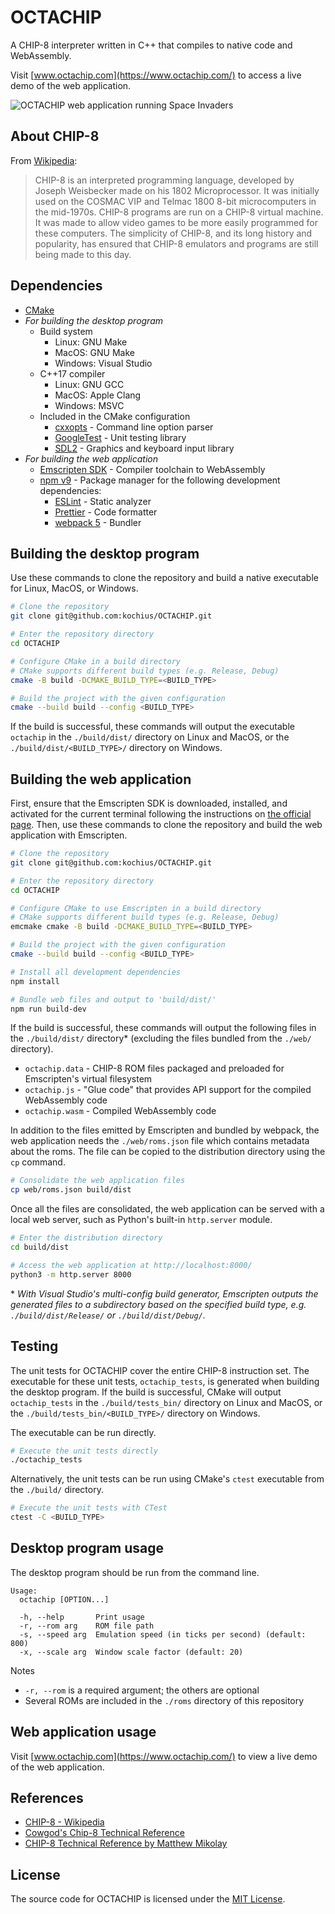 # OCTACHIP

A CHIP-8 interpreter written in C++ that compiles to native code and WebAssembly.

Visit [www.octachip.com](https://www.octachip.com/) to access a live demo of the web application.

![OCTACHIP web application running Space Invaders](images/web_application.png "OCTACHIP Web Application")

## About CHIP-8

From [Wikipedia](https://en.wikipedia.org/wiki/CHIP-8):

> CHIP-8 is an interpreted programming language, developed by Joseph Weisbecker made on his 1802 Microprocessor. It was initially used on the COSMAC VIP and Telmac 1800 8-bit microcomputers in the mid-1970s. CHIP-8 programs are run on a CHIP-8 virtual machine. It was made to allow video games to be more easily programmed for these computers. The simplicity of CHIP-8, and its long history and popularity, has ensured that CHIP-8 emulators and programs are still being made to this day.

## Dependencies

- [CMake](https://cmake.org/)
- _For building the desktop program_
  - Build system
    - Linux: GNU Make
    - MacOS: GNU Make
    - Windows: Visual Studio
  - C++17 compiler
    - Linux: GNU GCC
    - MacOS: Apple Clang
    - Windows: MSVC
  - Included in the CMake configuration
    - [cxxopts](https://github.com/jarro2783/cxxopts) - Command line option parser
    - [GoogleTest](https://github.com/google/googletest) - Unit testing library
    - [SDL2](https://github.com/libsdl-org/SDL) - Graphics and keyboard input library
- _For building the web application_
  - [Emscripten SDK](https://emscripten.org/) - Compiler toolchain to WebAssembly
  - [npm v9](https://nodejs.org/) - Package manager for the following development dependencies:
    - [ESLint](https://eslint.org/) - Static analyzer
    - [Prettier](https://prettier.io/) - Code formatter
    - [webpack 5](https://webpack.js.org/) - Bundler

## Building the desktop program

Use these commands to clone the repository and build a native executable for Linux, MacOS, or Windows.

```bash
# Clone the repository
git clone git@github.com:kochius/OCTACHIP.git

# Enter the repository directory
cd OCTACHIP

# Configure CMake in a build directory
# CMake supports different build types (e.g. Release, Debug)
cmake -B build -DCMAKE_BUILD_TYPE=<BUILD_TYPE>

# Build the project with the given configuration
cmake --build build --config <BUILD_TYPE>
```

If the build is successful, these commands will output the executable `octachip` in the `./build/dist/` directory on Linux and MacOS, or the `./build/dist/<BUILD_TYPE>/` directory on Windows.

## Building the web application

First, ensure that the Emscripten SDK is downloaded, installed, and activated for the current terminal following the instructions on [the official page](https://emscripten.org/docs/getting_started/downloads.html). Then, use these commands to clone the repository and build the web application with Emscripten.

```bash
# Clone the repository
git clone git@github.com:kochius/OCTACHIP.git

# Enter the repository directory
cd OCTACHIP

# Configure CMake to use Emscripten in a build directory
# CMake supports different build types (e.g. Release, Debug)
emcmake cmake -B build -DCMAKE_BUILD_TYPE=<BUILD_TYPE>

# Build the project with the given configuration
cmake --build build --config <BUILD_TYPE>

# Install all development dependencies
npm install

# Bundle web files and output to 'build/dist/'
npm run build-dev
```

If the build is successful, these commands will output the following files in the `./build/dist/` directory\* (excluding the files bundled from the `./web/` directory).

- `octachip.data` - CHIP-8 ROM files packaged and preloaded for Emscripten's virtual filesystem
- `octachip.js` - "Glue code" that provides API support for the compiled WebAssembly code
- `octachip.wasm` - Compiled WebAssembly code

In addition to the files emitted by Emscripten and bundled by webpack, the web application needs the `./web/roms.json` file which contains metadata about the roms. The file can be copied to the distribution directory using the `cp` command.

```bash
# Consolidate the web application files
cp web/roms.json build/dist
```

Once all the files are consolidated, the web application can be served with a local web server, such as Python's built-in `http.server` module.

```bash
# Enter the distribution directory
cd build/dist

# Access the web application at http://localhost:8000/
python3 -m http.server 8000
```

\* _With Visual Studio's multi-config build generator, Emscripten outputs the generated files to a subdirectory based on the specified build type, e.g. `./build/dist/Release/` or `./build/dist/Debug/`._

## Testing

The unit tests for OCTACHIP cover the entire CHIP-8 instruction set. The executable for these unit tests, `octachip_tests`, is generated when building the desktop program. If the build is successful, CMake will output `octachip_tests` in the `./build/tests_bin/` directory on Linux and MacOS, or the `./build/tests_bin/<BUILD_TYPE>/` directory on Windows.

The executable can be run directly.

```bash
# Execute the unit tests directly
./octachip_tests
```

Alternatively, the unit tests can be run using CMake's `ctest` executable from the `./build/` directory.

```bash
# Execute the unit tests with CTest
ctest -C <BUILD_TYPE>
```

## Desktop program usage

The desktop program should be run from the command line.

```
Usage:
  octachip [OPTION...]

  -h, --help       Print usage
  -r, --rom arg    ROM file path
  -s, --speed arg  Emulation speed (in ticks per second) (default: 800)
  -x, --scale arg  Window scale factor (default: 20)
```

Notes

- `-r, --rom` is a required argument; the others are optional
- Several ROMs are included in the `./roms` directory of this repository

## Web application usage

Visit [www.octachip.com](https://www.octachip.com/) to view a live demo of the web application.

## References

- [CHIP-8 - Wikipedia](https://en.wikipedia.org/wiki/CHIP-8)
- [Cowgod's Chip-8 Technical Reference](http://devernay.free.fr/hacks/chip8/C8TECH10.HTM)
- [CHIP-8 Technical Reference by Matthew Mikolay](https://github.com/mattmikolay/chip-8/wiki/CHIP%E2%80%908-Technical-Reference)

## License

The source code for OCTACHIP is licensed under the [MIT License](LICENSE).
